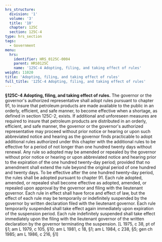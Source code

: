 ```yaml
---
hrs_structure:
  division: '1'
  volume: '3'
  title: '10'
  chapter: 125C
  section: 125C-4
type: hrs_section
tags:
  - Government
menu:
  hrs:
    identifier: HRS_0125C-0004
    parent: HRS0125C
    name: '125C-4 Adopting, filing, and taking effect of rules'
weight: 11020
title: 'Adopting, filing, and taking effect of rules'
full_title: '125C-4 Adopting, filing, and taking effect of rules'
---
```

**§125C-4 Adopting, filing, and taking effect of rules.** The governor or the governor's authorized representative shall adopt rules pursuant to chapter 91, to insure that petroleum products are made available to the public in an orderly, efficient, and safe manner, to become effective when a shortage, as defined in section 125C-2, exists. If additional and unforeseen measures are required to insure that petroleum products are distributed in an orderly, efficient, and safe manner, the governor or the governor's authorized representative may proceed without prior notice or hearing or upon such abbreviated notice and hearing as the governor finds practicable to adopt additional rules authorized under this chapter with the additional rules to be effective for a period of not longer than one hundred twenty days without renewal. Any rule so adopted may be amended or repealed by the governor without prior notice or hearing or upon abbreviated notice and hearing prior to the expiration of the one hundred twenty-day period; provided that no amendment shall extend the rule beyond the original period of one hundred and twenty days. To be effective after the one hundred twenty-day period, the rules shall be adopted pursuant to chapter 91\. Each rule adopted, amended, or repealed shall become effective as adopted, amended, or repealed upon approval by the governor and filing with the lieutenant governor. Each rule in effect shall have force and effect of law, but the effect of each rule may be temporarily or indefinitely suspended by the governor by written declaration filed with the lieutenant governor. Each rule temporarily suspended shall take effect again immediately upon expiration of the suspension period. Each rule indefinitely suspended shall take effect immediately upon the filing with the lieutenant governor of the written declaration by the governor terminating the suspension. [L 1975, c 38, pt of §1; am L 1979, c 105, §10; am L 1981, c 18, §1; am L 1984, c 238, §5; gen ch 1985; am L 1986, c 216, §1]